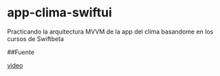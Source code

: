 # app-clima-swiftui
Practicando la arquitectura MVVM de la app del clima basandome en los cursos de Swiftbeta

##Fuente

[video](https://github.com/victorrik/app-clima-swiftui.git)

